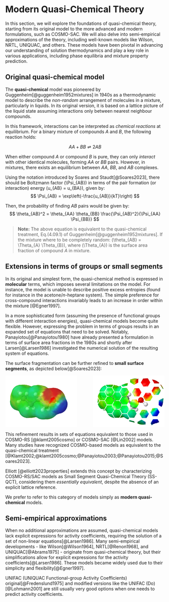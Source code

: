# Modern Quasi-Chemical Theory

In this section, we will explore the foundations of quasi-chemical theory, starting from its original model to the more advanced and modern formulations, such as COSMO-SAC. We will also delve into semi-empirical approximations of the theory, including well-known models like Wilson, NRTL, UNIQUAC, and others. These models have been pivotal in advancing our understanding of solution thermodynamics and play a key role in various applications, including phase equilibria and mixture property prediction.


## Original quasi-chemical model
The **quasi-chemical** model was pioneered by Guggenheim[@guggenheim1952mixtures] in 1940s as a thermodynamic
model to describe the *non-random* arrangement of molecules in a mixture, particularly in liquids.
In its original version, it is based on a lattice picture of the liquid state assuming interactions only between nearest neighbour compounds.

In this framework, interactions can be interpreted as *chemical reactions* at equilibrium. For a binary mixture of compounds *A* and *B*, the following reaction holds:

$$ AA + BB \rightleftharpoons 2 AB $$

When either compound *A* or compound *B* is pure, they can only *interact* with other identical molecules, forming *AA* or *BB* pairs. However, in mixtures, there exists an equilibrium between *AA*, *BB*, and *AB* complexes.

Using the notation introduced by Soares and Staudt[@Soares2023], there should be Boltzmann factor \(\Psi_{AB}\) in terms of the pair formation (or interaction) energy \(u_{AB} = u_{BA}\), given by:
$$
\Psi_{AB} = \exp\left(-\frac{u_{AB}}{kT}\right)    
$$

Then, the probability of finding *AB* pairs would be given by:
$$
    \theta_{AB}^2 = \theta_{AA} \theta_{BB} \frac{\Psi_{AB}^2}{\Psi_{AA} \Psi_{BB}}
$$

> **Note:** The above equation is equivalent to the quasi-chemical treatment, Eq.(4.09.1) of Guggenheim[@guggenheim1952mixtures]. If the mixture where to be completely random: \(\theta_{AB} = \Theta_{A} \Theta_{B}\), where \(\Theta_{A}\) is the surface area fraction of compound *A* in mixture.

## Extensions in terms of groups or small segments

In its original and simplest form, the quasi-chemical method is expressed in **molecular** terms, which imposes several limitations on the model.
For instance, the model is unable to describe positive excess entropies (found for instance in the acetone/*n*-heptane system).
The simple preference for cross-compound interactions invariably leads to an increase in order within the mixture [@Egner1997].

In a more sophisticated form (assuming the presence of functional groups with different interaction energies), quasi-chemical models become quite flexible.
However, expressing the problem in terms of groups results in an expanded set of equations that need to be solved.
Notably, Panayiotou[@Panayiotou1980] have already presented a formulation in terms of surface area fractions in the 1980s and shortly after Larsen[@Larsen1986] investigated the numerical solution of the resulting system of equations.

The surface fragmentation can be further refined to **small surface segments**, as depicted below[@Soares2023]:

<div style="display: flex; justify-content: space-between;">
  <img src="../img/cosmo-surface.png" alt="First Image" style="width: 45%;"/>
  <img src="../img/cosmo-surface-segments.png" alt="Second Image" style="width: 45%;"/>
</div>

This refinement results in sets of equations equivalent to those used in COSMO-RS [@klamt2005cosmo] or COSMO-SAC [@Lin2002] models. Many studies have recognized COSMO-based models as equivalent to the quasi-chemical treatment [@Klamt2002;@klamt2005cosmo;@Panayiotou2003;@Panayiotou2015;@Soares2023]. 

Elliott [@elliott2023properties] extends this concept by characterizing COSMO-RS/SAC models as Small Segment Quasi-Chemical Theory (SS-QCT), considering them *essentially equivalent*, despite the absence of an explicit lattice reference. 

We prefer to refer to this category of models simply as **modern quasi-chemical** models.

## Semi-empirical approximations

When no additional approximations are assumed, quasi-chemical models lack explicit expressions for activity coefficients, requiring the solution of a set of non-linear equations[@Larsen1986].
Many semi-empirical developments - like Wilson[@Wilson1964], NRTL[@Renon1968], and UNIQUAC[@Abrams1975] - originate from quasi-chemical theory, but their simplifications allow for explicit expressions for the activity coefficients[@Larsen1986].
These models became widely used due to their simplicity and flexibility[@Egner1997].

UNIFAC (UNIQUAC Functional-group Activity Coefficients) original[@Fredenslund1975]
and modified versions like the UNIFAC&nbsp;(Do)[@Lohmann2001]
are still usually very good options when one needs to predict activity coefficients.

